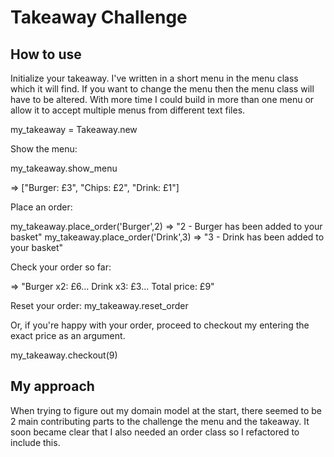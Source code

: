 Takeaway Challenge
==================

How to use
-------

Initialize your takeaway. I've written in a short menu in the menu class which it will find. If you want to change the menu then the menu class will have to be altered. With more time I could build in more than one menu or allow it to accept multiple menus from different text files.

my_takeaway = Takeaway.new

Show the menu:

my_takeaway.show_menu

=> ["Burger: £3", "Chips: £2", "Drink: £1"]

Place an order:

my_takeaway.place_order('Burger',2)
=> "2 - Burger has been added to your basket"
my_takeaway.place_order('Drink',3)
=> "3 - Drink has been added to your basket"

Check your order so far:

=> "Burger x2: £6... Drink x3: £3... Total price: £9"

Reset your order:
my_takeaway.reset_order

Or, if you're happy with your order, proceed to checkout my entering the exact price as an argument.

my_takeaway.checkout(9)

My approach
-------
When trying to figure out my domain model at the start, there seemed to be 2 main contributing parts to the challenge the menu and the takeaway. It soon became clear that I also needed an order class so I refactored to include this.

